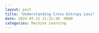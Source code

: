 ```yaml
---
layout: post
title: "Understanding Cross-Entropy Loss"
date: 2024-05-21 11:31:30 -0000
categories: Machine Learning
---
```



